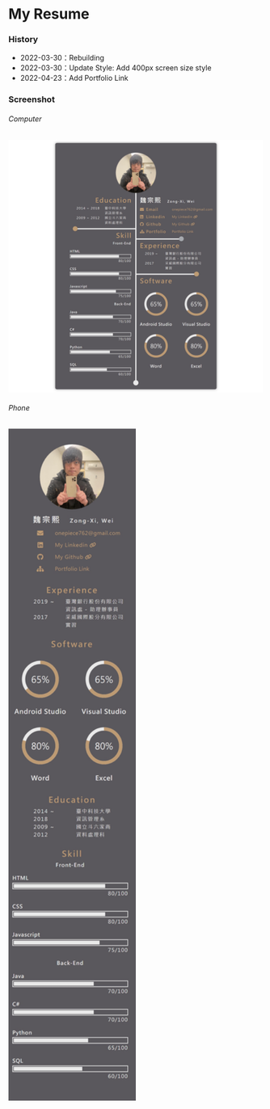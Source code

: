 # My Resume

### History

- 2022-03-30：Rebuilding
- 2022-03-30：Update Style: Add 400px screen size style
- 2022-04-23：Add Portfolio Link 

### Screenshot

###### Computer

<img src="image/screenshot.png" />

###### Phone

<img src="image/screenshot-phone.png" style="width: 50%"/>
